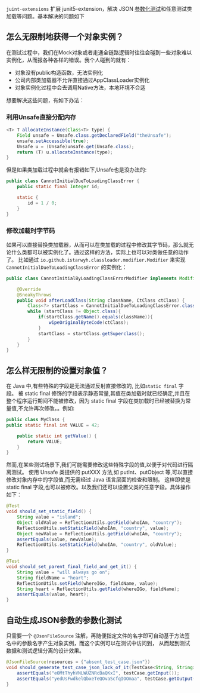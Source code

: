 `juint-extensions` 扩展 junit5-extension，解决 JSON [参数化测试]()和任意测试类加载等问题。基本解决的问题如下
## 怎么无限制地获得一个对象实例？
在测试过程中，我们在Mock对象或者走通全链路逻辑时往往会碰到一些对象难以实例化，从而报各种各样的错误。我个人碰到的就有：
- 对象没有public构造函数，无法实例化
- 公司内部类加载器不允许直接通过AppClassLoader实例化
- 对象实例化过程中会去调用Native方法，本地环境不合适

想要解决这些问题，有如下办法：
### 利用Unsafe直接分配内存
```java
<T> T allocateInstance(Class<T> type) {
    Field unsafe = Unsafe.class.getDeclaredField("theUnsafe");
    unsafe.setAccessible(true);
    Unsafe u = (Unsafe)unsafe.get(Unsafe.class);
    return (T) u.allocateInstance(type);
}
```

但是如果类加载过程中就会有报错如下,Unsafe也是没办法的:
```java
public class CannotInitialDueToLoadingClassError {
    public static final Integer id;

    static {
        id = 1 / 0;
    }
}
```
### 修改加载时字节码
如果可以直接替换类加载器，从而可以在类加载的过程中修改其字节码，那么就无论什么类都可以被实例化了。通过这样的方法，实际上也可以对类做任意的动作了。
比如通过 `io.github.istarwyh.classloader.modifier.Modifier` 来实现`CannotInitialDueToLoadingClassError` 的实例化：
```java
public class CannotInitialByLoadingClassErrorModifier implements Modifier {

    @Override
    @SneakyThrows
    public void afterLoadClass(String className, CtClass ctClass) {
        Class<?> startClass = CannotInitialDueToLoadingClassError.class;
        while (startClass != Object.class){
            if(startClass.getName().equals(className)){
                wipeOriginalByteCode(ctClass);
            }
            startClass = startClass.getSuperclass();
        }
    }
}
```
## 怎么样无限制的设置对象值？
在 Java 中,有些特殊的字段是无法通过反射直接修改的, 比如`static final` 字段。
被 static final 修饰的字段表示静态常量,其值在类加载时就已经确定,并且在整个程序运行期间不能被修改，因为 static final 字段在类加载时已经被替换为常量值,不允许再次修改。。例如:
```java
public class MyClass {
public static final int VALUE = 42;

    public static int getValue() {
        return VALUE;
    }
}
```

然而,在某些测试场景下,我们可能需要修改这些特殊字段的值,以便于对代码进行隔离测试。 使用 Unsafe 类提供的 putXXX 方法,如 putInt、putObject 等,可以直接修改对象内存中的字段值,而无需经过 Java 语言层面的检查和限制。
这样即使是 static final 字段,也可以被修改。以及我们还可以设置父类的任意字段。具体操作如下：
```java
@Test
void should_set_static_field() {
    String value = "island";
    Object oldValue = ReflectionUtils.getField(whoIAm, "country");
    ReflectionUtils.setStaticField(whoIAm, "country", value);
    Object newValue = ReflectionUtils.getField(whoIAm, "country");
    assertEquals(value, newValue);
    ReflectionUtils.setStaticField(whoIAm, "country", oldValue);
}

@Test
void should_set_parent_final_field_and_get_it() {
    String value = "will always go on";
    String fieldName = "heart";
    ReflectionUtils.setField(whereIGo, fieldName, value);
    String heart = ReflectionUtils.getField(whereIGo, fieldName);
    assertEquals(value, heart);
}
```

## 自动生成JSON参数的参数化测试
只需要一个 `@JsonFileSource` 注解，再随便指定文件的名字即可自动基于方法签名中的参数名字产生对象实例，而这个实例可以在测试中访问到，
从而起到测试数据和测试逻辑分离的设计效果。 
```java
@JsonFileSource(resources = {"absent_test_case.json"})
void should_generate_test_case_json_lack_of_it(TestCase<String, String> testCase) {
    assertEquals("eOMtThyhVNLWUZNRcBaQKxI", testCase.getInput());
    assertEquals("yedUsFwdkelQbxeTeQOvaScfqIOOmaa", testCase.getOutput());
}
```